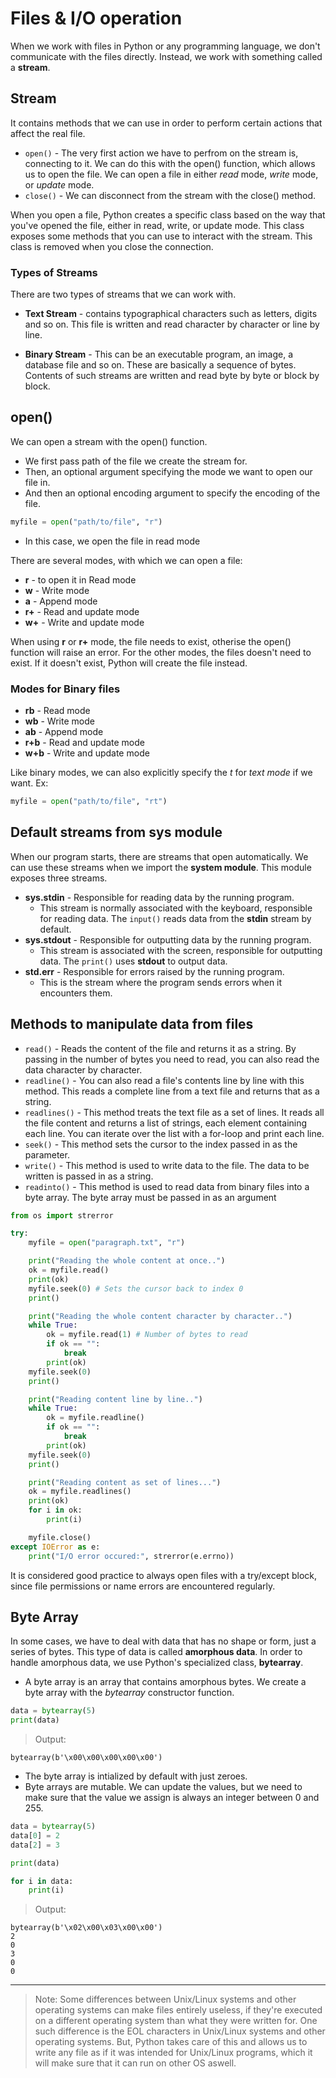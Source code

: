 # Files & I/O operation
When we work with files in Python or any programming language, we don't communicate with the files directly. Instead, we work with something called a **stream**.

## Stream
It contains methods that we can use in order to perform certain actions that affect the real file.
* `open()` - The very first action we have to perfrom on the stream is, connecting to it. We can do this with the open() function, which allows us to open the file. We can open a file in either _read_ mode, _write_ mode, or _update_ mode.
* `close()` - We can disconnect from the stream with the close() method.

When you open a file, Python creates a specific class based on the way that you've opened the file, either in read, write, or update mode. This class exposes some methods that you can use to interact with the stream. This class is removed when you close the connection. 

### Types of Streams
There are two types of streams that we can work with.
* **Text Stream** - contains typographical characters such as letters, digits and so on. This file is written and read character by character or line by line.

* **Binary Stream** - This can be an executable program, an image, a database file and so on. These are basically a sequence of bytes. Contents of such streams are written and read byte by byte or block by block.

## open()
We can open a stream with the open() function. 
* We first pass path of the file we create the stream for.
* Then, an optional argument specifying the mode we want to open our file in.
* And then an optional encoding argument to specify the encoding of the file.
```python
myfile = open("path/to/file", "r")
```
* In this case, we open the file in read mode

There are several modes, with which we can open a file:
* **r** - to open it in Read mode
* **w** - Write mode
* **a** - Append mode
* **r+** - Read and update mode
* **w+** - Write and update mode

When using **r** or **r+** mode, the file needs to exist, otherise the open() function will raise an error. For the other modes, the files doesn't need to exist. If it doesn't exist, Python will create the file instead.

### Modes for Binary files
* **rb** - Read mode
* **wb** - Write mode
* **ab** - Append mode
* **r+b** - Read and update mode
* **w+b** - Write and update mode

Like binary modes, we can also explicitly specify the _t_ for _text mode_ if we want. Ex:
```python
myfile = open("path/to/file", "rt")
```

## Default streams from sys module
When our program starts, there are streams that  open automatically.  We can use these streams when we import the **system module**. This module exposes three streams.
* **sys.stdin** - Responsible for reading data by the running program.
    * This stream is normally associated with the keyboard, responsible for reading data. The `input()` reads data from the **stdin** stream by default.
* **sys.stdout** - Responsible for outputting data by the running program. 
    * This stream is associated with the screen, responsible for outputting data. The `print()` uses **stdout** to output data.
* **std.err** - Responsible for errors raised by the running program.
    * This is the stream where the program sends errors when it encounters them. 

## Methods to manipulate data from files
* `read()` - Reads the content of the file and returns it as a string. By passing in the number of bytes you need to read, you can also read the data character by character.
* `readline()` - You can also read a file's contents line by line with this method. This reads a complete line from a text file and returns that as a string.
* `readlines()` - This method treats the text file as a set of lines. It reads all the file content and returns  a list of strings, each element containing each line. You can iterate over the list with a for-loop and print each line.
* `seek()` - This method sets the cursor to the index passed in as the parameter.
* `write()` - This method is used to write data to the file. The data  to be written is passed in as a string.
* `readinto()` - This method is used to read data from binary files into a byte array. The byte array must be passed in as an argument 
```python
from os import strerror

try:
    myfile = open("paragraph.txt", "r")

    print("Reading the whole content at once..")
    ok = myfile.read()
    print(ok)
    myfile.seek(0) # Sets the cursor back to index 0
    print()

    print("Reading the whole content character by character..")
    while True:    
        ok = myfile.read(1) # Number of bytes to read
        if ok == "":
            break
        print(ok)
    myfile.seek(0)
    print()

    print("Reading content line by line..")
    while True:
        ok = myfile.readline()
        if ok == "":
            break
        print(ok)
    myfile.seek(0)
    print()

    print("Reading content as set of lines...")
    ok = myfile.readlines()
    print(ok)
    for i in ok:
        print(i)

    myfile.close()
except IOError as e:
    print("I/O error occured:", strerror(e.errno))
```
It is considered good practice to always open files with a try/except block, since file permissions or name errors are encountered regularly.

## Byte Array
In some cases, we have to deal with data that has no shape or form, just a series of bytes. This type of data is called **amorphous data**. In order to handle amorphous data, we use Python's specialized class, **bytearray**.
* A byte array is an array that contains amorphous bytes. We create a byte array with the _bytearray_ constructor function. 
```python
data = bytearray(5)
print(data)
```
>Output:
```
bytearray(b'\x00\x00\x00\x00\x00')
```
* The byte array is intialized by default with just zeroes.
* Byte arrays are mutable. We can update the values, but we need to make sure that the value we assign is always an integer between 0 and 255.
```python
data = bytearray(5)
data[0] = 2
data[2] = 3

print(data)

for i in data:
    print(i)
```
>Output:
```
bytearray(b'\x02\x00\x03\x00\x00')
2
0
3
0
0
```
----
>Note: 
Some differences between Unix/Linux systems and other operating systems can make files entirely useless, if they're executed on a different operating system than what they were written for. One such difference is the EOL characters in Unix/Linux systems and other operating systems. But, Python takes care of this and allows us to write any file as if it was intended for Unix/Linux programs, which it will make sure that it can run on other OS aswell.